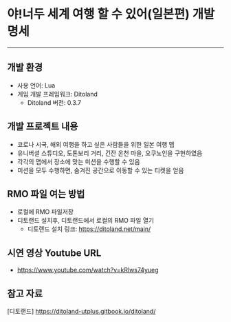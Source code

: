 # 야!너두 세계 여행 할 수 있어(일본편) 개발 명세 
--------------

## 개발 환경
- 사용 언어: Lua
- 게임 개발 프레임워크: Ditoland
    - Ditoland 버전: 0.3.7

## 개발 프로젝트 내용
- 코로나 시국, 해외 여행을 하고 싶은 사람들을 위한 일본 여행 맵
- 유니버셜 스튜디오, 도톤보리 거리, 긴잔 온천 마을, 오쿠노인을 구현하였음
- 각각의 맵에서 장소에 맞는 미션을 수행할 수 있음
- 미션을 모두 수행하면, 숨겨진 공간으로 이동할 수 있는 티켓을 얻음

## RMO 파일 여는 방법 
- 로컬에 RMO 파일저장 
- 디토랜드 설치후, 디토랜드에서 로컬의 RMO 파일 열기
  - 디토랜드 설치 링크: https://ditoland.net/main/

## 시연 영상 Youtube URL
- https://www.youtube.com/watch?v=kRlws74yueg

## 참고 자료
[디토랜드] https://ditoland-utplus.gitbook.io/ditoland/ 
